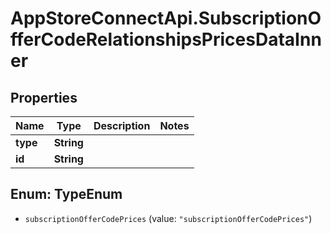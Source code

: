 # AppStoreConnectApi.SubscriptionOfferCodeRelationshipsPricesDataInner

## Properties

Name | Type | Description | Notes
------------ | ------------- | ------------- | -------------
**type** | **String** |  | 
**id** | **String** |  | 



## Enum: TypeEnum


* `subscriptionOfferCodePrices` (value: `"subscriptionOfferCodePrices"`)




